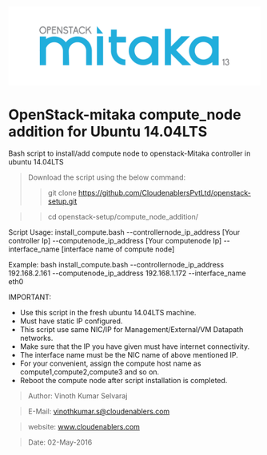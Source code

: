 ![alt tag](https://github.com/CloudenablersPvtLtd/openstack-setup/blob/mitaka/openstack-mitaka/mitaka_configration/openstack-mitaka-logo.png)

# OpenStack-mitaka compute_node addition for Ubuntu 14.04LTS
Bash script to install/add compute node to openstack-Mitaka controller in ubuntu 14.04LTS

>Download the script using the below command:
>>git clone https://github.com/CloudenablersPvtLtd/openstack-setup.git

>>cd openstack-setup/compute_node_addition/

Script Usage: install_compute.bash --controllernode_ip_address [Your controller Ip] --computenode_ip_address [Your computenode Ip] --interface_name [interface name of compute node]

Example: bash install_compute.bash --controllernode_ip_address 192.168.2.161 --computenode_ip_address 192.168.1.172 --interface_name eth0

IMPORTANT:
  - Use this script in the fresh ubuntu 14.04LTS machine.
  - Must have static IP configured.
  - This script use same NIC/IP for Management/External/VM Datapath networks.
  - Make sure that the IP you have given must have internet connectivity.
  - The interface name must be the NIC name of above mentioned IP.
  - For your convenient, assign the compute host name as compute1,compute2,compute3 and so on.
  - Reboot the compute node after script installation is completed. 

> Author: Vinoth Kumar Selvaraj

> E-Mail: vinothkumar.s@cloudenablers.com

> website: www.cloudenablers.com

> Date: 02-May-2016
